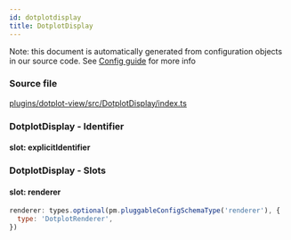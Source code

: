 ```yaml
---
id: dotplotdisplay
title: DotplotDisplay
---
```


Note: this document is automatically generated from configuration objects in our
source code. See [Config guide](/docs/config_guide) for more info

### Source file

[plugins/dotplot-view/src/DotplotDisplay/index.ts](https://github.com/GMOD/jbrowse-components/blob/main/plugins/dotplot-view/src/DotplotDisplay/index.ts)

### DotplotDisplay - Identifier

#### slot: explicitIdentifier

### DotplotDisplay - Slots

#### slot: renderer

```js
renderer: types.optional(pm.pluggableConfigSchemaType('renderer'), {
  type: 'DotplotRenderer',
})
```
